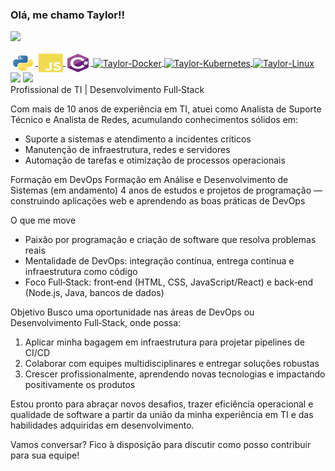 
### Olá, me chamo Taylor!!
  <a href="https://github.com/taylorconde">
  <img height="180em" src="https://github-readme-stats.vercel.app/api?username=taylorconde&show_icons=true&theme=vision-friendly-dark&include_all_commits=true&count_private=true"/>
</div>

<div style="display: inline_block"><br>
  <img align="center" alt="Taylor-Python" height="30" width="40" src="https://raw.githubusercontent.com/devicons/devicon/master/icons/python/python-original.svg">
  <img align="center" alt="Taylor-Js" height="30" width="40" src="https://raw.githubusercontent.com/devicons/devicon/master/icons/javascript/javascript-plain.svg"> 
  <img align="center" alt="Taylor-Csharp" height="30" width="40" src="https://raw.githubusercontent.com/devicons/devicon/master/icons/csharp/csharp-original.svg"> 
  <img align="center" alt="Taylor-Docker" height="40" width="40" src="https://cdn.jsdelivr.net/gh/devicons/devicon/icons/docker/docker-original.svg" />
  <img align="center" alt="Taylor-Kubernetes" height="30" width="40" src="https://cdn.jsdelivr.net/gh/devicons/devicon/icons/kubernetes/kubernetes-plain.svg" />
  <img align="center" alt="Taylor-Linux" height="30" width="40" src="https://cdn.jsdelivr.net/gh/devicons/devicon/icons/linux/linux-original.svg" />
  
</div>

<div>
  <a href = "mailto:taylorconde@gmail.com"><img src="https://img.shields.io/badge/-Gmail-%23333?style=for-the-badge&logo=gmail&logoColor=white" target="_blank"></a>
  <a href="https://www.linkedin.com/in/john-taylor-429a84205/" target="_blank"><img src="https://img.shields.io/badge/-LinkedIn-%230077B5?style=for-the-badge&logo=linkedin&logoColor=white" target="_blank"></a> 
  </div>

<div>
Profissional de TI | Desenvolvimento Full‑Stack

Com mais de 10 anos de experiência em TI, atuei como Analista de Suporte Técnico e Analista de Redes, acumulando conhecimentos sólidos em:

* Suporte a sistemas e atendimento a incidentes críticos
* Manutenção de infraestrutura, redes e servidores
* Automação de tarefas e otimização de processos operacionais

Formação em DevOps
Formação em Análise e Desenvolvimento de Sistemas (em andamento)
4 anos de estudos e projetos de programação — construindo aplicações web e aprendendo as boas práticas de DevOps

O que me move

* Paixão por programação e criação de software que resolva problemas reais
* Mentalidade de DevOps: integração contínua, entrega contínua e infraestrutura como código
* Foco Full‑Stack: front‑end (HTML, CSS, JavaScript/React) e back‑end (Node.js, Java, bancos de dados)

Objetivo
Busco uma oportunidade nas áreas de DevOps ou Desenvolvimento Full‑Stack, onde possa:

1. Aplicar minha bagagem em infraestrutura para projetar pipelines de CI/CD
2. Colaborar com equipes multidisciplinares e entregar soluções robustas
3. Crescer profissionalmente, aprendendo novas tecnologias e impactando positivamente os produtos

Estou pronto para abraçar novos desafios, trazer eficiência operacional e qualidade de software a partir da união da minha experiência em TI e das habilidades adquiridas em desenvolvimento.

Vamos conversar?
Fico à disposição para discutir como posso contribuir para sua equipe!
</div>
